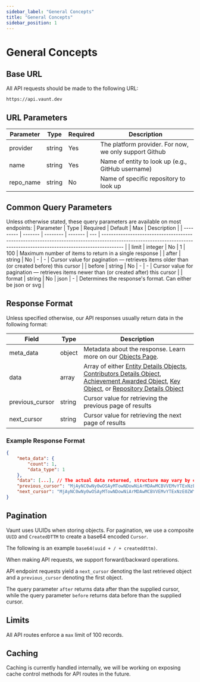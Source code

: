 ```yaml
---
sidebar_label: "General Concepts"
title: "General Concepts"
sidebar_position: 1
---
```


# General Concepts

## Base URL

All API requests should be made to the following URL:

```text
https://api.vaunt.dev
```

## URL Parameters

| Parameter | Type   | Required | Description                                            |
| --------- | ------ | -------- | ------------------------------------------------------ |
| provider  | string | Yes      | The platform provider. For now, we only support Github |
| name      | string | Yes      | Name of entity to look up (e.g., GitHub username)      |
| repo_name | string | No       | Name of specific repository to look up                 |

## Common Query Parameters

Unless otherwise stated, these query parameters are available on most endpoints:
| Parameter | Type | Required | Default | Max | Description |
| --------- | ------- | -------- | ------- | --- | --------------------------------------------------------------------------------------------------------------------------------------------------------------------- |
| limit | integer | No | 1 | 100 | Maximum number of items to return in a single response |
| after | string | No | - | - | Cursor value for pagination — retrieves items older than (or created before) this cursor |
| before | string | No | - | - | Cursor value for pagination — retrieves items newer than (or created after) this cursor |
| format | string | No | json | - | Determines the response's format. Can either be json or svg |

## Response Format

Unless specified otherwise, our API responses usually return data in the following format:

| Field           | Type   | Description                                                                                                                                                                                                                                                                                                     |
| --------------- | ------ | --------------------------------------------------------------------------------------------------------------------------------------------------------------------------------------------------------------------------------------------------------------------------------------------------------------- |
| meta_data       | object | Metadata about the response. Learn more on our [Objects Page](./objects.md#meta-data).                                                                                                                                                                                                                          |
| data            | array  | Array of either [Entity Details Objects](./objects.md#entity-details), [Contributors Details Object](./objects.md#contributor-details), [Achievement Awarded Object](./objects.md#achievement-awarded-details), [Key Object](./objects.md#key), or [Repository Details Object](./objects.md#repository-details) |
| previous_cursor | string | Cursor value for retrieving the previous page of results                                                                                                                                                                                                                                                        |
| next_cursor     | string | Cursor value for retrieving the next page of results                                                                                                                                                                                                                                                            |

### Example Response Format

```json
{
    "meta_data": {
        "count": 1,
        "data_type": 1
    },
    "data": [...], // The actual data returned, structure may vary by endpoint
    "previous_cursor": "MjAyNC0wNy0wOSAyMTowNDowNiArMDAwMCBVVEMvYTExNzE0ZWYtODZmZS00YmQyLWE4ODktYTg3YmFlNjYxZDY3",
    "next_cursor": "MjAyNC0wNy0wOSAyMTowNDowNiArMDAwMCBVVEMvYTExNzE0ZWYtODZmZS00YmQyLWE4ODktYTg3YmFlNjYxZDY3"
}
```

## Pagination

Vaunt uses UUIDs when storing objects. For pagination, we use a composite `UUID` and `CreatedDTTM` to create a base64 encoded `Cursor`.

The following is an example `base64(uuid + / + createddttm)`.

When making API requests, we support forward/backward operations.

API endpoint requests yield a `next_cursor` denoting the last retrieved object and a `previous_cursor` denoting the first object.

The query parameter `after` returns data after than the supplied cursor, while the query parameter `before` returns data before than the supplied cursor.

## Limits

All API routes enforce a `max` limit of 100 records.

## Caching

Caching is currently handled internally, we will be working on exposing cache control methods for API routes in the future.
